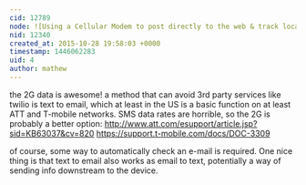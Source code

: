 ```yaml
---
cid: 12789
node: ![Using a Cellular Modem to post directly to the web & track location ](../notes/donblair/10-28-2015/using-a-cellular-modem-to-post-directly-to-the-web-track-location)
nid: 12340
created_at: 2015-10-28 19:58:03 +0000
timestamp: 1446062283
uid: 4
author: mathew
---
```


the 2G data is awesome!
a method that can avoid 3rd party services like twilio is text to email, which at least in the US is a basic function on at least ATT and T-mobile networks.  SMS data rates are horrible, so the 2G is probably a better option:
http://www.att.com/esupport/article.jsp?sid=KB63037&cv=820
https://support.t-mobile.com/docs/DOC-3309

of course, some way to automatically check an e-mail is required.  One nice thing is that text to email also works as email to text, potentially a way of sending info downstream to the device.